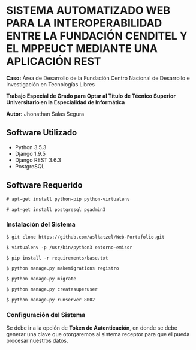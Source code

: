 # SISTEMA AUTOMATIZADO WEB PARA LA INTEROPERABILIDAD ENTRE LA FUNDACIÓN CENDITEL Y EL MPPEUCT MEDIANTE UNA APLICACIÓN REST

**Caso:** Área de Desarrollo de la Fundación Centro Nacional de Desarrollo e Investigación en Tecnologías Libres

**Trabajo Especial de Grado para Optar al Título de Técnico Superior Universitario en la Especialidad de Informática**

**Autor:** Jhonathan Salas Segura


## Software Utilizado

* Python 3.5.3
* Django 1.9.5
* Django REST 3.6.3
* PostgreSQL

## Software Requerido

    # apt-get install python-pip python-virtualenv
    
    # apt-get install postgresql pgadmin3

### Instalación del Sistema

    $ git clone https://github.com/aslkatzel/Web-Portafolio.git
    
    $ virtualenv -p /usr/bin/python3 entorno-emisor
    
    $ pip install -r requirements/base.txt
    
    $ python manage.py makemigrations registro
    
    $ python manage.py migrate
    
    $ python manage.py createsuperuser
    
    $ python manage.py runserver 8002

### Configuración del Sistema 

Se debe ir a la opción de **Token de Autenticación**, en donde se debe generar una clave que otorgaremos al sistema receptor para que él pueda procesar nuestros datos.


